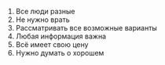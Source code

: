 1. Все люди разные
2. Не нужно врать
3. Рассматривать все возможные варианты
4. Любая информация важна
5. Всё имеет свою цену
6. Нужно думать о хорошем
